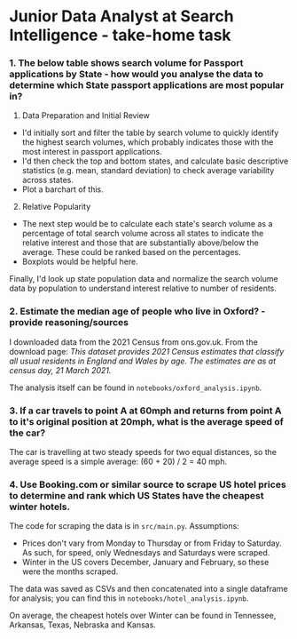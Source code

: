 # Junior Data Analyst at Search Intelligence - take-home task

### 1. The below table shows search volume for Passport applications by State - how would you analyse the data to determine which State passport applications are most popular in?

1. Data Preparation and Initial Review

- I'd initially sort and filter the table by search volume to quickly identify the highest search volumes, which probably indicates those with the most interest in passport applications.  
- I'd then check the top and bottom states, and calculate basic descriptive statistics (e.g. mean, standard deviation) to check average variability across states.  
- Plot a barchart of this.

2. Relative Popularity

- The next step would be to calculate each state's search volume as a percentage of total search volume across all states to indicate the relative interest and those that are substantially above/below the average. These could be ranked based on the percentages. 
- Boxplots would be helpful here.

Finally, I'd look up state population data and normalize the search volume data by population to understand interest relative to number of residents. 
	
### 2. Estimate the median age of people who live in Oxford? - provide reasoning/sources

I downloaded data from the 2021 Census from ons.gov.uk. From the download page:
    *This dataset provides 2021 Census estimates that classify all usual residents 
    in England and Wales by age. The estimates are as at census day, 21 March 2021.*

The analysis itself can be found in `notebooks/oxford_analysis.ipynb`.

### 3. If a car travels to point A at 60mph and returns from point A to it's original position at 20mph, what is the average speed of the car?

The car is travelling at two steady speeds for two equal distances, so the average speed is a simple average: (60 + 20) / 2 = 40 mph. 

### 4. Use Booking.com or similar source to scrape US hotel prices to determine and rank which US States have the cheapest winter hotels.

The code for scraping the data is in `src/main.py`. Assumptions:

- Prices don't vary from Monday to Thursday or from Friday to Saturday. As such, for speed, only Wednesdays and Saturdays were scraped. 
- Winter in the US covers December, January and February, so these were the months scraped. 

The data was saved as CSVs and then concatenated into a single dataframe for analysis; you can find this in `notebooks/hotel_analysis.ipynb`.

On average, the cheapest hotels over Winter can be found in Tennessee, Arkansas, Texas, Nebraska and Kansas.